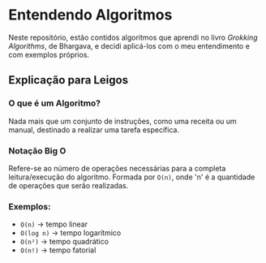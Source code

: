 # Entendendo Algoritmos

Neste repositório, estão contidos algoritmos que aprendi no livro *Grokking Algorithms*, de Bhargava, e decidi aplicá-los com o meu entendimento e com exemplos próprios.

## Explicação para Leigos

### O que é um Algoritmo?

Nada mais que um conjunto de instruções, como uma receita ou um manual, destinado a realizar uma tarefa específica.

### Notação Big O

Refere-se ao número de operações necessárias para a completa leitura/execução do algoritmo. Formada por `O(n)`, onde 'n' é a quantidade de operações que serão realizadas.

### Exemplos:

- `O(n)` -> tempo linear
- `O(log n)` -> tempo logarítmico
- `O(n²)` -> tempo quadrático
- `O(n!)` -> tempo fatorial
